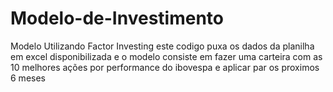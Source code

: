 # Modelo-de-Investimento
 Modelo Utilizando Factor Investing
este codigo puxa os dados da planilha em excel disponibilizada e 
o modelo consiste em fazer uma carteira com as 10 melhores ações por performance do ibovespa
e aplicar par os proximos 6 meses  